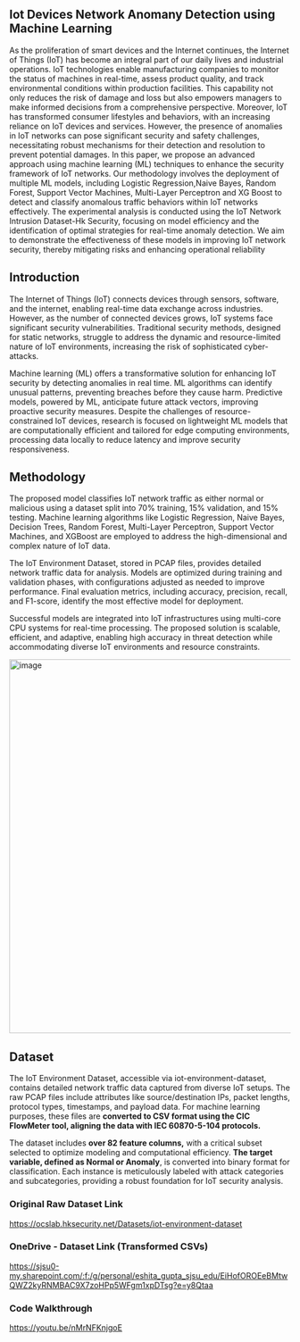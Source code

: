 ## Iot Devices Network Anomany Detection using Machine Learning


As the proliferation of smart devices and the Internet continues, the Internet of Things (IoT) has become an integral part of our daily lives and industrial operations. IoT technologies enable manufacturing companies to monitor the
status of machines in real-time, assess product quality, and track environmental conditions within production facilities. This capability not only reduces the risk of damage and loss but
also empowers managers to make informed decisions from
a comprehensive perspective. Moreover, IoT has transformed
consumer lifestyles and behaviors, with an increasing reliance
on IoT devices and services. However, the presence of anomalies
in IoT networks can pose significant security and safety
challenges, necessitating robust mechanisms for their detection
and resolution to prevent potential damages. In this paper, we
propose an advanced approach using machine learning (ML)
techniques to enhance the security framework of IoT networks.
Our methodology involves the deployment of multiple ML models,
including Logistic Regression,Naive Bayes, Random Forest,
Support Vector Machines, Multi-Layer Perceptron and XG Boost
to detect and classify anomalous traffic behaviors within IoT
networks effectively. The experimental analysis is conducted
using the IoT Network Intrusion Dataset-Hk Security, focusing
on model efficiency and the identification of optimal strategies
for real-time anomaly detection. We aim to demonstrate the
effectiveness of these models in improving IoT network security,
thereby mitigating risks and enhancing operational reliability

## Introduction

The Internet of Things (IoT) connects devices through sensors, software, and the internet, enabling real-time data exchange across industries. However, as the number of connected devices grows, IoT systems face significant security vulnerabilities. Traditional security methods, designed for static networks, struggle to address the dynamic and resource-limited nature of IoT environments, increasing the risk of sophisticated cyber-attacks.

Machine learning (ML) offers a transformative solution for enhancing IoT security by detecting anomalies in real time. ML algorithms can identify unusual patterns, preventing breaches before they cause harm. Predictive models, powered by ML, anticipate future attack vectors, improving proactive security measures. Despite the challenges of resource-constrained IoT devices, research is focused on lightweight ML models that are computationally efficient and tailored for edge computing environments, processing data locally to reduce latency and improve security responsiveness.

## Methodology

The proposed model classifies IoT network traffic as either normal or malicious using a dataset split into 70% training, 15% validation, and 15% testing. Machine learning algorithms like Logistic Regression, Naive Bayes, Decision Trees, Random Forest, Multi-Layer Perceptron, Support Vector Machines, and XGBoost are employed to address the high-dimensional and complex nature of IoT data.

The IoT Environment Dataset, stored in PCAP files, provides detailed network traffic data for analysis. Models are optimized during training and validation phases, with configurations adjusted as needed to improve performance. Final evaluation metrics, including accuracy, precision, recall, and F1-score, identify the most effective model for deployment.

Successful models are integrated into IoT infrastructures using multi-core CPU systems for real-time processing. The proposed solution is scalable, efficient, and adaptive, enabling high accuracy in threat detection while accommodating diverse IoT environments and resource constraints.

<img width="670" alt="image" src="https://github.com/user-attachments/assets/50168474-80d2-4228-b13e-8f4029b2d628" />

## Dataset

The IoT Environment Dataset, accessible via iot-environment-dataset, contains detailed network traffic data captured from diverse IoT setups. The raw PCAP files include attributes like source/destination IPs, packet lengths, protocol types, timestamps, and payload data. For machine learning purposes, these files are **converted to CSV format using the CIC FlowMeter tool, aligning the data with IEC 60870-5-104 protocols.**

The dataset includes **over 82 feature columns,** with a critical subset selected to optimize modeling and computational efficiency. **The target variable, defined as Normal or Anomaly**, is converted into binary format for classification. Each instance is meticulously labeled with attack categories and subcategories, providing a robust foundation for IoT security analysis.

### Original Raw Dataset Link
https://ocslab.hksecurity.net/Datasets/iot-environment-dataset

### OneDrive - Dataset Link (Transformed CSVs)
https://sjsu0-my.sharepoint.com/:f:/g/personal/eshita_gupta_sjsu_edu/EiHofOROEeBMtwQWZ2kyRNMBAC9X7zoHPp5WFgm1xpDTsg?e=y8Qtaa

### Code Walkthrough
https://youtu.be/nMrNFKnjgoE
